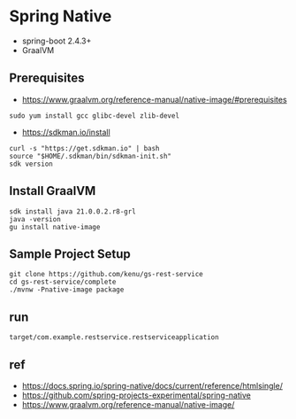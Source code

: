 # Spring Native
* spring-boot 2.4.3+
* GraalVM

## Prerequisites
* https://www.graalvm.org/reference-manual/native-image/#prerequisites

```
sudo yum install gcc glibc-devel zlib-devel
```

* https://sdkman.io/install

```
curl -s "https://get.sdkman.io" | bash
source "$HOME/.sdkman/bin/sdkman-init.sh"
sdk version
```

## Install GraalVM
```
sdk install java 21.0.0.2.r8-grl
java -version
gu install native-image
```

## Sample Project Setup
```
git clone https://github.com/kenu/gs-rest-service
cd gs-rest-service/complete
./mvnw -Pnative-image package
```

## run
```
target/com.example.restservice.restserviceapplication
```

## ref
* https://docs.spring.io/spring-native/docs/current/reference/htmlsingle/
* https://github.com/spring-projects-experimental/spring-native
* https://www.graalvm.org/reference-manual/native-image/
